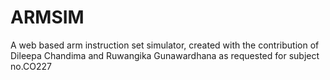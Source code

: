 ARMSIM
=========
A web based arm instruction set simulator, created with the contribution of Dileepa Chandima and Ruwangika Gunawardhana as requested for subject no.CO227 
